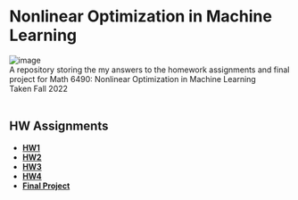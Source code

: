 # Nonlinear Optimization in Machine Learning
![image](https://user-images.githubusercontent.com/91383782/236700649-40befcaf-2537-42a1-ac38-8675695397a5.png)<br/>
A repository storing the my answers to the homework assignments and final project for Math 6490: Nonlinear Optimization in Machine Learning\
Taken Fall 2022
<br/><br/>

## HW Assignments
- __[HW1](Math-6490-HW1)__
- __[HW2](Math-6490-HW2)__
- __[HW3](Math-6490-HW3)__
- __[HW4](Math-6490-HW4)__
- __[Final Project](Math-6490-FinalProject)__

